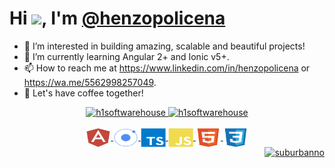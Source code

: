 <h1 align="left">Hi <img src="https://raw.githubusercontent.com/kaueMarques/kaueMarques/master/hi.gif" height="30px">, I'm <a href="https://www.instagram.com/henzopolicena/" target="_blank">@henzopolicena<a/></h1>

- 👀 I’m interested in building amazing, scalable and beautiful projects!
- 🌱 I’m currently learning Angular 2+ and Ionic v5+.
- 📫 How to reach me at https://www.linkedin.com/in/henzopolicena or https://wa.me/5562998257049.
- 💬 Let's have coffee together!

<div align="center">
  <a href="https://github.com/h1softwarehouse">
    <img height="150em" src="https://github-readme-stats.vercel.app/api?username=h1softwarehouse&show_icons=true&include_all_commits=true&count_private=true&theme=dark" alt="h1softwarehouse" />
    <img height="150em" src="https://github-readme-streak-stats.herokuapp.com/?user=h1softwarehouse&theme=dark" alt="h1softwarehouse" />
</div>

<div align="center" style="display: inline_block"><br>
<img align="center" height="30" width="40" src="https://raw.githubusercontent.com/devicons/devicon/master/icons/angularjs/angularjs-plain.svg">
<img align="center" height="30" width="40" src="https://raw.githubusercontent.com/devicons/devicon/master/icons/ionic/ionic-original.svg">
  <img align="center" height="30" width="40" src="https://raw.githubusercontent.com/devicons/devicon/master/icons/typescript/typescript-plain.svg">
  <img align="center" height="30" width="40" src="https://raw.githubusercontent.com/devicons/devicon/master/icons/javascript/javascript-plain.svg">
  <img align="center" height="30" width="40" src="https://raw.githubusercontent.com/devicons/devicon/master/icons/html5/html5-original.svg">
  <img align="center" height="30" width="40" src="https://raw.githubusercontent.com/devicons/devicon/master/icons/css3/css3-original.svg">
</div>

<!---
<div align="left">
<a href="https://github.com/h1softwarehouse/formacao-angular-developer">
<img width="100" height="auto" src="https://hermes.digitalinnovation.one/tracks/5a199bba-a494-49ce-b357-f746eb7b7425.png"/>
</a>
<a href="https://github.com/h1softwarehouse/formacao-html-developer">
<img width="100" height="auto" src="https://hermes.digitalinnovation.one/tracks/62ed1f1d-8d76-4bbc-905f-e73d20cb82f5.png"/>
</a>
</div>
--->

<div align="right">
    <img src="https://komarev.com/ghpvc/?username=h1softwarehouse&label=Profile%20views&color=f80000&style=flat&label=PROFILE+VIEWS"
        alt="suburbanno" />
<div>

<!---
h1softwarehouse/h1softwarehouse is a ✨ special ✨ repository because its `README.md` (this file) appears on your GitHub profile.
You can click the Preview link to take a look at your changes.
--->
